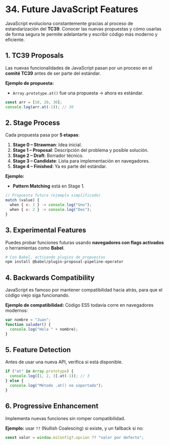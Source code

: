 # 34. Future JavaScript Features

JavaScript evoluciona constantemente gracias al proceso de estandarización del **TC39**. Conocer las nuevas propuestas y cómo usarlas de forma segura te permite adelantarte y escribir código más moderno y eficiente.

## 1. TC39 Proposals

Las nuevas funcionalidades de JavaScript pasan por un proceso en el **comité TC39** antes de ser parte del estándar.

**Ejemplo de propuesta:**

- `Array.prototype.at()` fue una propuesta → ahora es estándar.

```javascript
const arr = [10, 20, 30];
console.log(arr.at(-1)); // 30
```

## 2. Stage Process

Cada propuesta pasa por **5 etapas**:

1. **Stage 0 – Strawman**: Idea inicial.
2. **Stage 1 – Proposal**: Descripción del problema y posible solución.
3. **Stage 2 – Draft**: Borrador técnico.
4. **Stage 3 – Candidate**: Lista para implementación en navegadores.
5. **Stage 4 – Finished**: Ya es parte del estándar.

**Ejemplo:**

- **Pattern Matching** está en Stage 1.

```javascript
// Propuesta futura (ejemplo simplificado)
match (value) {
  when { x: 1 } -> console.log("Uno");
  when { x: 2 } -> console.log("Dos");
}
```

## 3. Experimental Features

Puedes probar funciones futuras usando **navegadores con flags activados** o herramientas como **Babel**.

```bash
# Con Babel, activando plugins de propuestas
npm install @babel/plugin-proposal-pipeline-operator
```

## 4. Backwards Compatibility

JavaScript es famoso por mantener compatibilidad hacia atrás, para que el código viejo siga funcionando.

**Ejemplo de compatibilidad:** Código ES5 todavía corre en navegadores modernos:

```javascript
var nombre = "Juan";
function saludar() {
  console.log("Hola " + nombre);
}
```

## 5. Feature Detection

Antes de usar una nueva API, verifica si está disponible.

```javascript
if ("at" in Array.prototype) {
  console.log([1, 2, 3].at(-1)); // 3
} else {
  console.log("Método .at() no soportado");
}
```

## 6. Progressive Enhancement

Implementa nuevas funciones sin romper compatibilidad.

**Ejemplo:** usar `??` (Nullish Coalescing) si existe, y un fallback si no:

```javascript
const valor = window.miConfig?.opcion ?? "valor por defecto";
```
